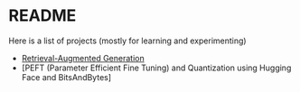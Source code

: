 # README

Here is a list of projects (mostly for learning and experimenting)

- [Retrieval-Augmented Generation](./RAG/)
- [PEFT (Parameter Efficient Fine Tuning) and Quantization using Hugging Face and BitsAndBytes]
